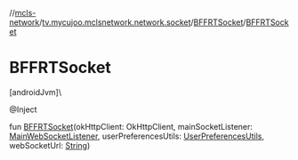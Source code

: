 //[mcls-network](../../../index.md)/[tv.mycujoo.mclsnetwork.network.socket](../index.md)/[BFFRTSocket](index.md)/[BFFRTSocket](-b-f-f-r-t-socket.md)

# BFFRTSocket

[androidJvm]\

@Inject

fun [BFFRTSocket](-b-f-f-r-t-socket.md)(okHttpClient: OkHttpClient, mainSocketListener: [MainWebSocketListener](../-main-web-socket-listener/index.md), userPreferencesUtils: [UserPreferencesUtils](../../tv.mycujoo.mclsnetwork.util/-user-preferences-utils/index.md), webSocketUrl: [String](https://kotlinlang.org/api/latest/jvm/stdlib/kotlin/-string/index.html))
